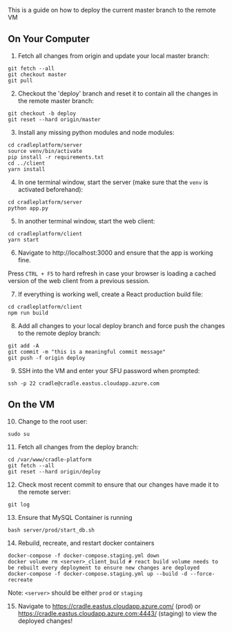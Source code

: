 This is a guide on how to deploy the current master branch to the remote VM

## On Your Computer

1. Fetch all changes from origin and update your local master branch:
```shell
git fetch --all
git checkout master
git pull
```

2. Checkout the 'deploy' branch and reset it to contain all the changes in the remote master branch:
```shell
git checkout -b deploy
git reset --hard origin/master
```

3. Install any missing python modules and node modules:
```shell
cd cradleplatform/server
source venv/bin/activate
pip install -r requirements.txt
cd ../client
yarn install
```

4. In one terminal window, start the server (make sure that the `venv` is activated beforehand):
```shell
cd cradleplatform/server
python app.py 
```

5. In another terminal window, start the web client:
```shell
cd cradleplatform/client
yarn start
```

6. Navigate to http://localhost:3000 and ensure that the app is working fine.

Press `CTRL + F5` to hard refresh in case your browser is loading a cached version of the web client from a previous session.

7. If everything is working well, create a React production build file:
```shell
cd cradleplatform/client
npm run build
```

8. Add all changes to your local deploy branch and force push the changes to the remote deploy branch:
```shell
git add -A
git commit -m "this is a meaningful commit message"
git push -f origin deploy
```

9. SSH into the VM and enter your SFU password when prompted:
```shell
ssh -p 22 cradle@cradle.eastus.cloudapp.azure.com
```

## On the VM

10. Change to the root user:
```shell
sudo su
```

11. Fetch all changes from the deploy branch:
```shell
cd /var/www/cradle-platform
git fetch --all
git reset --hard origin/deploy
```

12. Check most recent commit to ensure that our changes have made it to the remote server:
```shell
git log
```

13. Ensure that MySQL Container is running
```shell
bash server/prod/start_db.sh
```

14. Rebuild, recreate, and restart docker containers
```shell
docker-compose -f docker-compose.staging.yml down
docker volume rm <server>_client_build # react build volume needs to be rebuilt every deployment to ensure new changes are deployed
docker-compose -f docker-compose.staging.yml up --build -d --force-recreate
```
Note: `<server>` should be either `prod` or `staging`

15. Navigate to https://cradle.eastus.cloudapp.azure.com/ (prod) or https://cradle.eastus.cloudapp.azure.com:4443/ (staging) to view the deployed changes!
